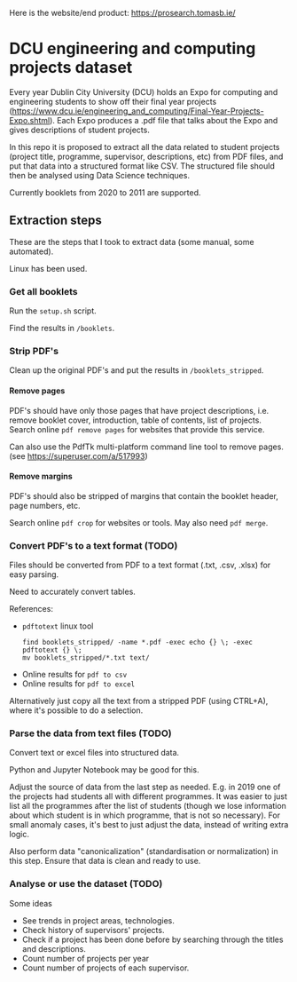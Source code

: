 Here is the website/end product: https://prosearch.tomasb.ie/ 

# DCU engineering and computing projects dataset

Every year Dublin City University (DCU) holds an Expo for computing and engineering students to show off their final year projects (https://www.dcu.ie/engineering_and_computing/Final-Year-Projects-Expo.shtml). Each Expo produces a .pdf file that talks about the Expo and gives descriptions of student projects.

In this repo it is proposed to extract all the data related to student projects (project title, programme, supervisor, descriptions, etc) from PDF files, and put that data into a structured format like CSV. The structured file should then be analysed using Data Science techniques.

Currently booklets from 2020 to 2011 are supported.

## Extraction steps

These are the steps that I took to extract data (some manual, some automated).

Linux has been used.

### Get all booklets

Run the `setup.sh` script.

Find the results in `/booklets`.

### Strip PDF's

Clean up the original PDF's and put the results in `/booklets_stripped`.

#### Remove pages

PDF's should have only those pages that have project descriptions, i.e. remove booklet cover, introduction, table of contents, list of projects.
Search online `pdf remove pages` for websites that provide this service.

Can also use the PdfTk multi-platform command line tool to remove pages. (see https://superuser.com/a/517993)

#### Remove margins

PDF's should also be stripped of margins that contain the booklet header, page numbers, etc.

Search online `pdf crop` for websites or tools. May also need `pdf merge`.

### Convert PDF's to a text format (TODO)

Files should be converted from PDF to a text format (.txt, .csv, .xlsx) for easy parsing.

Need to accurately convert tables.

References:
* `pdftotext` linux tool
    ```
    find booklets_stripped/ -name *.pdf -exec echo {} \; -exec pdftotext {} \;
    mv booklets_stripped/*.txt text/
    ```
* Online results for `pdf to csv`
* Online results for `pdf to excel`

Alternatively just copy all the text from a stripped PDF (using CTRL+A), where it's possible to do a selection.

### Parse the data from text files (TODO)

Convert text or excel files into structured data.

Python and Jupyter Notebook may be good for this.

Adjust the source of data from the last step as needed.
E.g. in 2019 one of the projects had students all with different programmes. It was easier to just list all the programmes after the list of students (though we lose information about which student is in which programme, that is not so necessary).
For small anomaly cases, it's best to just adjust the data, instead of writing extra logic.

Also perform data "canonicalization" (standardisation or normalization) in this step. Ensure that data is clean and ready to use.

### Analyse or use the dataset (TODO)

Some ideas
* See trends in project areas, technologies.
* Check history of supervisors' projects.
* Check if a project has been done before by searching through the titles and descriptions.
* Count number of projects per year
* Count number of projects of each supervisor.
